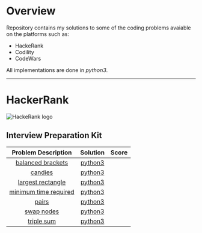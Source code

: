 # Overview
Repository contains my solutions to some of the coding problems avaiable on the platforms such as:
* HackeRank
* Codility
* CodeWars

All implementations are done in _python3_.

---
# HackerRank
![HackeRank logo](https://hrcdn.net/hackerrank/assets/styleguide/logo_wordmark-13074b67abceb42ce8fd38bdeaac6926.svg)

## Interview Preparation Kit

| Problem Description | Solution | Score |
|:-------------------:|:--------:|:-----:|
|           [balanced brackets](https://www.hackerrank.com/challenges/balanced-brackets)          |[python3](https://github.com/kwasnydam/coding_challanges/tree/master/hackerrank/balanced_brackets/balanced_brackets.py)          |       |
| [candies](https://www.hackerrank.com/challenges/candies)  | [python3](https://github.com/kwasnydam/coding_challanges/tree/master/hackerrank/candies/candies.py)  |   |
|[largest rectangle](https://www.hackerrank.com/challenges/largest-rectangle)   | [python3](https://github.com/kwasnydam/coding_challanges/tree/master/hackerrank/largest_rectangle/largest_rectangle.py)  |   |
|[minimum time required](https://www.hackerrank.com/challenges/minimum-time-required)   | [python3](https://github.com/kwasnydam/coding_challanges/tree/master/hackerrank/minimum_time_required.py)  |   |
|[pairs](https://www.hackerrank.com/challenges/pairs)   | [python3](https://github.com/kwasnydam/coding_challanges/tree/master/hackerrank/pairs/pairs.py)  |   |
|[swap nodes](https://www.hackerrank.com/challenges/swap-nodes)   | [python3](https://github.com/kwasnydam/coding_challanges/tree/master/hackerrank/swap_nodes/source/swap_nodes.py)  |   |
|[triple sum](https://www.hackerrank.com/challenges/triple-sum)   | [python3](https://github.com/kwasnydam/coding_challanges/tree/master/hackerrank/triple_sum/triple_sum.py)  |   |
